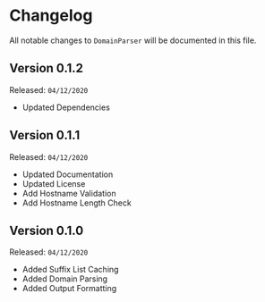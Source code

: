 # Changelog

All notable changes to `DomainParser` will be documented in this file.

## Version 0.1.2

Released: `04/12/2020`

- Updated Dependencies

## Version 0.1.1

Released: `04/12/2020`

- Updated Documentation
- Updated License
- Add Hostname Validation
- Add Hostname Length Check

## Version 0.1.0

Released: `04/12/2020`

- Added Suffix List Caching
- Added Domain Parsing
- Added Output Formatting

